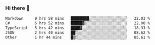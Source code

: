 ### Hi there 👋

<!--
**WShiBin/WShiBin** is a ✨ _special_ ✨ repository because its `README.md` (this file) appears on your GitHub profile.

Here are some ideas to get you started:

- 🔭 I’m currently working on ...
- 🌱 I’m currently learning ...
- 👯 I’m looking to collaborate on ...
- 🤔 I’m looking for help with ...
- 💬 Ask me about ...
- 📫 How to reach me: ...
- 😄 Pronouns: ...
- ⚡ Fun fact: ...
-->

<!--START_SECTION:waka-->

```txt
Markdown     9 hrs 58 mins   ████████░░░░░░░░░░░░░░░░░   32.03 %
C#           6 hrs 52 mins   █████▓░░░░░░░░░░░░░░░░░░░   22.08 %
TypeScript   5 hrs 42 mins   ████▓░░░░░░░░░░░░░░░░░░░░   18.33 %
JSON         2 hrs 40 mins   ██░░░░░░░░░░░░░░░░░░░░░░░   08.62 %
Other        1 hr 44 mins    █▒░░░░░░░░░░░░░░░░░░░░░░░   05.61 %
```

<!--END_SECTION:waka-->
